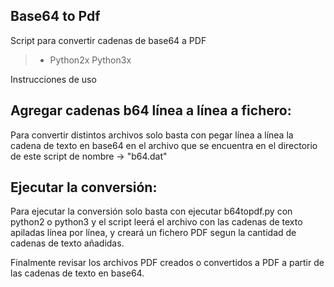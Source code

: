 Base64 to Pdf
---------------------

Script para convertir cadenas de base64 a PDF

> * Python2x Python3x


Instrucciones de uso




Agregar cadenas b64 línea a línea a fichero:
------------------------------------

Para convertir distintos archivos solo basta con pegar línea a línea la cadena de texto en base64 en el archivo que se encuentra en el directorio de este script de nombre -> "b64.dat"


Ejecutar la conversión:
------------------------------------
Para ejecutar la conversión solo basta con ejecutar b64topdf.py con python2 o python3 y el script leerá el archivo con las cadenas de texto apiladas línea por línea, y creará un fichero PDF segun la cantidad de cadenas de texto añadidas.

Finalmente revisar los archivos PDF creados o convertidos a PDF a partir de las cadenas de texto en base64.